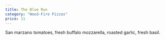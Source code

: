 ```yaml
---
title: The Blue Run
category: "Wood-Fire Pizzas"
price: 11
---
```

San marzano tomatoes, fresh buffalo mozzarella, roasted garlic, fresh basil.